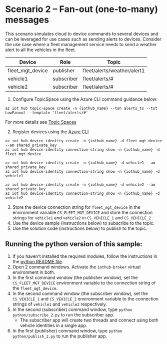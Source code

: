 # Scenario 2 – Fan-out (one-to-many) messages

This scenario simulates cloud to device commands to several devices and can be leveraged for use cases such as sending alerts to devices. Consider the use case where a fleet management service needs to send a weather alert to all the vehicles in the fleet.  

| Device | Role| Topic |
| -------- | --------------- |---------- |
| fleet_mgt_device | publisher | fleet/alerts/weather/alert1  |
| vehicle1 | subscriber | fleet/alerts/# |
| vehicle2 | subscriber | fleet/alerts/# |

1. Configure TopicSpace using the Azure CLI command guidance below:

```azurecli
az iot hub topic-space create -n {iothub_name} --tsn alerts_ts --tst LowFanout --template 'fleet/alerts/#'
```

  For more details see [Topic Spaces](https://github.com/Azure/IoTHubMQTTBrokerPreviewSamples#topic-spaces)

2. Register devices using the [Azure CLI](https://docs.microsoft.com/cli/azure/iot/hub/device-identity?view=azure-cli-latest#az_iot_hub_device_identity_create)

```azure cli
az iot hub device-identity create -n {iothub_name} -d fleet_mgt_device --am shared_private_key
az iot hub device-identity connection-string show -n {iothub_name} -d fleet_mgt_device

az iot hub device-identity create -n {iothub_name} -d vehicle1 --am shared_private_key
az iot hub device-identity connection-string show -n {iothub_name} -d vehicle1

az iot hub device-identity create -n {iothub_name} -d vehicle2 --am shared_private_key
az iot hub device-identity connection-string show -n {iothub_name} -d vehicle2
```

3. Store the device connection string for `fleet_mgt_device` in the environment variable `CS_FLEET_MGT_DEVICE` and store the connection strings for `vehicle1` and `vehicle2` in `CS_VEHICLE_1` and `CS_VEHICLE_2`
4. Use the device sample (instructions below) to subscribe to the topic.
5. Use the solution code (instructions below) to publish to the topic.

## Running the python version of this sample:

1. If you haven't installed the required modules, follow the instructions in the [python README file](../python/README.md).
2. Open 2 command windows.  Activate the `iothub-broker` virtual environment in both.
3. In the first command window (the publisher window), set the `CS_FLEET_MGT_DEVICE` environment variable to the connection string of the `fleet_mgt_device`.
4. In the second command window (the subscriber window), set the `CS_VEHICLE_1` and `CS_VEHICLE_2`  environment variable to the connection strings of `vehicle1` and `vehicle2` respectively. 
5. In the second (subscriber) command window, type `python python/subscribe_2.py` to run the subscriber app.
    * The subscriber app will create two threads and connect using both vehicle identities in a single app.
6. In the first (publisher) command window, type `python python/publish_2.py` to run the publisher app.
